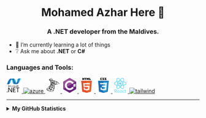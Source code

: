 <h1 align="center">Mohamed Azhar Here 👋</h1>
<h3 align="center">A .NET developer from the Maldives.</h3>

- 📖 I’m currently learning a lot of things 
- ❔ Ask me about **.NET** or **C#**
 


<h3 align="left">Languages and Tools:</h3>
<p align="left"> 
  <a href="https://dotnet.microsoft.com/" target="_blank"> 
   <img src="https://raw.githubusercontent.com/devicons/devicon/master/icons/dot-net/dot-net-original-wordmark.svg" alt="dotnet" width="40" height="40"/>
 </a>
 
 <a href="https://azure.microsoft.com/en-in/" target="_blank"> 
   <img src="https://swimburger.net/media/fbqnp2ie/azure.svg" alt="azure" width="40" height="40"/> 
 </a> 
  <a href="https://www.microsoft.com/en-us/sql-server" target="_blank"> 
   <img src="https://github.com/devicons/devicon/blob/master/icons/microsoftsqlserver/microsoftsqlserver-plain.svg" alt="sql server" width="40" height="40"/> 
 </a> 
 
 <a href="https://www.w3schools.com/cs/" target="_blank"> 
  <img src="https://raw.githubusercontent.com/devicons/devicon/master/icons/csharp/csharp-original.svg" alt="csharp" width="40" height="40"/> 
 </a> 
 
 <a href="https://www.w3.org/html/" target="_blank"> 
  <img src="https://raw.githubusercontent.com/devicons/devicon/master/icons/html5/html5-original-wordmark.svg" alt="html5" width="40" height="40"/> 
 </a> 

 <a href="https://www.w3schools.com/css/" target="_blank"> 
  <img src="https://raw.githubusercontent.com/devicons/devicon/master/icons/css3/css3-original-wordmark.svg" alt="css3" width="40" height="40"/> 
 </a> 
 
  <a href="https://reactjs.org/" target="_blank"> 
  <img src="https://raw.githubusercontent.com/devicons/devicon/master/icons/react/react-original-wordmark.svg" alt="react" width="40" height="40"/>
 </a> 
 
 <a href="https://tailwindcss.com/" target="_blank"> 
   <img src="https://www.vectorlogo.zone/logos/tailwindcss/tailwindcss-icon.svg" alt="tailwind" width="40" height="40"/> 
 </a> 
</p>

<hr />

<details>
  <summary><b>My GitHub Statistics</b></summary>
  <div>
      <img height="130px" width="450px" src="https://github-readme-stats.vercel.app/api?username=mohamed-azhar&hide_title=true&hide_border=true&show_icons=true&include_all_commits=true&count_private=true&line_height=21&theme=nord" />
     <img height="130px" width="400px" src="https://github-readme-stats.vercel.app/api/top-langs/?username=mohamed-azhar&hide=html&hide_title=true&hide_border=true&layout=compact&langs_count=8&theme=nord" />
  </div>
</details>
